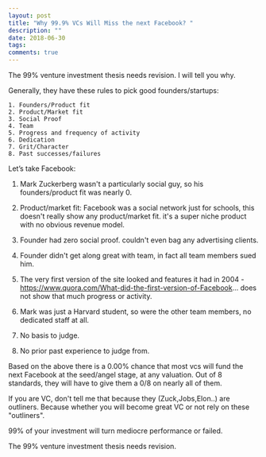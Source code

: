 ```yaml
---
layout: post
title: "Why 99.9% VCs Will Miss the next Facebook? "
description: ""
date: 2018-06-30
tags: 
comments: true
---
```


The 99% venture investment thesis needs revision. I will tell you why.

Generally, they have these rules to pick good founders/startups:

```
1. Founders/Product fit 
2. Product/Market fit 
3. Social Proof 
4. Team  
5. Progress and frequency of activity 
6. Dedication 
7. Grit/Character 
8. Past successes/failures
```

Let’s take Facebook:

1. Mark Zuckerberg wasn't a particularly social guy, so his founders/product fit was nearly 0.

2. Product/market fit: Facebook was a social network just for schools, this doesn't really show any product/market fit. it's a super niche product with no obvious revenue model.

3. Founder had zero social proof. couldn't even bag any advertising clients.

4. Founder didn't get along great with team, in fact all team members sued him.

5. The very first version of the site looked and features it had in 2004 - https://www.quora.com/What-did-the-first-version-of-Facebook... does not show that much progress or activity.

6. Mark was just a Harvard student, so were the other team members, no dedicated staff at all.

7. No basis to judge.

8. No prior past experience to judge from.

Based on the above there is a 0.00% chance that most vcs will fund the next Facebook at the seed/angel stage, at any valuation. Out of 8 standards, they will have to give them a 0/8 on nearly all of them.

If you are VC, don't tell me that because they (Zuck,Jobs,Elon..) are outliners. Because whether you will become great VC or not rely on these "outliners".

99% of your investment will turn mediocre performance or failed.

The 99% venture investment thesis needs revision.



